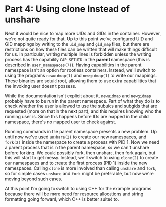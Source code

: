 # Part 4: Using clone Instead of unshare

Next it would be nice to map more UIDs and GIDs in the container. However, we're
not quite ready for that. Up to this point we've configured UID and GID mappings
by writing to the `uid_map` and `gid_map` files, but there are restrictions on
how these files can be written that will make things difficult for us. In
particular, writing multiple lines is forbidden unless the writing process has
the capability `CAP_SETUID` in the **parent** namespace (this is described in
`user_namespaces(7)`). Having capabilities in the parent namespace isn't an
option for rootless containers. Instead, we'll switch to using the programs
`newuidmap(1)` and `newgidmap(1)` to write our mappings. These binaries are
setuid root, allowing them to use extra capabilities that the invoking user
doesn't possess.

While the documentation isn't explicit about it, `newuidmap` and `newgidmap`
probably have to be run in the parent namespace. Part of what they do is to
check whether the user is allowed to use the subuids and subgids that are
requested (more on that in the next part), and this requires knowing who the
running user is. Since this happens before IDs are mapped in the child
namespace, there's no mapped user to check against.

Running commands in the parent namespace presents a new problem. Up until now
we've used `unshare(2)` to create our new namespaces, and `fork(2)` inside the
namespace to create a process with PID 1. Now we need a parent process that is
in the parent namespace, so we can't unshare before forking. We could possibly
fork, then unshare, then fork again, but this will start to get messy. Instead,
we'll switch to using `clone(2)` to create our namespaces and to create the
first process (PID 1) inside the new namespaces. Calling `clone` is more
involved than calling `unshare` and `fork`, so for simple cases `unshare` and
`fork` might be preferable, but now we're moving beyond such cases.

At this point I'm going to switch to using C++ for the example programs because
there will be more need for resource allocations and string formatting going
forward, which C++ is better suited to.
